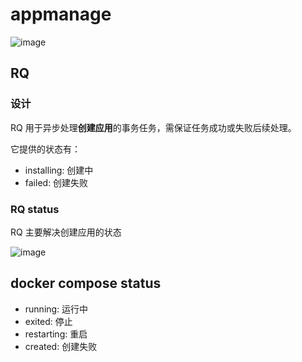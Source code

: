 # appmanage

![image](https://user-images.githubusercontent.com/43192516/231104572-a57940b1-273b-4761-ae82-7139a8966f70.png)


## RQ 

### 设计

RQ 用于异步处理**创建应用**的事务任务，需保证任务成功或失败后续处理。

它提供的状态有：  

- installing: 创建中
- failed: 创建失败


### RQ status

RQ 主要解决创建应用的状态

![image](https://user-images.githubusercontent.com/43192516/231103506-22bbfc80-f31f-4ba0-a331-4a05a345ec25.png)

## docker compose status

- running: 运行中
- exited: 停止
- restarting: 重启
- created: 创建失败
